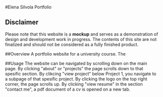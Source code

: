 #Elena Silvola Portfolio

## Disclaimer
Please note that this website is a **mockup** and serves as a demonstration of design and development work in progress. The contents of this site are not finalized and should not be considered as a fully finished product.

##Overview
A portfolio website for a university course. The

##Usage
The website can be navigated by scrolling down on the main page. 
By clicking "about" or "projects" the page scrolls down to that spesific section. 
By clikcing "view project" below Project 1, you navigate to a subpage of that spesific project. 
By clicking the logo on the top right corner, the page scrolls up.
By clicking "view resume" in the section "contact me", a pdf document of a cv is opened on a new tab.
